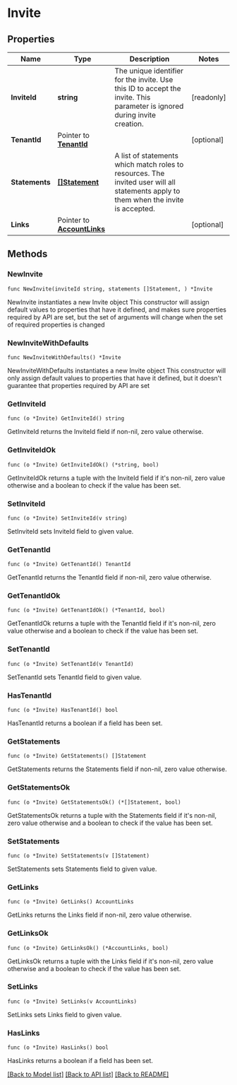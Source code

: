 # Invite

## Properties

Name | Type | Description | Notes
------------ | ------------- | ------------- | -------------
**InviteId** | **string** | The unique identifier for the invite. Use this ID to accept the invite. This parameter is ignored during invite creation. | [readonly] 
**TenantId** | Pointer to [**TenantId**](TenantId.md) |  | [optional] 
**Statements** | [**[]Statement**](Statement.md) | A list of statements which match roles to resources. The invited user will all statements apply to them when the invite is accepted. | 
**Links** | Pointer to [**AccountLinks**](AccountLinks.md) |  | [optional] 

## Methods

### NewInvite

`func NewInvite(inviteId string, statements []Statement, ) *Invite`

NewInvite instantiates a new Invite object
This constructor will assign default values to properties that have it defined,
and makes sure properties required by API are set, but the set of arguments
will change when the set of required properties is changed

### NewInviteWithDefaults

`func NewInviteWithDefaults() *Invite`

NewInviteWithDefaults instantiates a new Invite object
This constructor will only assign default values to properties that have it defined,
but it doesn't guarantee that properties required by API are set

### GetInviteId

`func (o *Invite) GetInviteId() string`

GetInviteId returns the InviteId field if non-nil, zero value otherwise.

### GetInviteIdOk

`func (o *Invite) GetInviteIdOk() (*string, bool)`

GetInviteIdOk returns a tuple with the InviteId field if it's non-nil, zero value otherwise
and a boolean to check if the value has been set.

### SetInviteId

`func (o *Invite) SetInviteId(v string)`

SetInviteId sets InviteId field to given value.


### GetTenantId

`func (o *Invite) GetTenantId() TenantId`

GetTenantId returns the TenantId field if non-nil, zero value otherwise.

### GetTenantIdOk

`func (o *Invite) GetTenantIdOk() (*TenantId, bool)`

GetTenantIdOk returns a tuple with the TenantId field if it's non-nil, zero value otherwise
and a boolean to check if the value has been set.

### SetTenantId

`func (o *Invite) SetTenantId(v TenantId)`

SetTenantId sets TenantId field to given value.

### HasTenantId

`func (o *Invite) HasTenantId() bool`

HasTenantId returns a boolean if a field has been set.

### GetStatements

`func (o *Invite) GetStatements() []Statement`

GetStatements returns the Statements field if non-nil, zero value otherwise.

### GetStatementsOk

`func (o *Invite) GetStatementsOk() (*[]Statement, bool)`

GetStatementsOk returns a tuple with the Statements field if it's non-nil, zero value otherwise
and a boolean to check if the value has been set.

### SetStatements

`func (o *Invite) SetStatements(v []Statement)`

SetStatements sets Statements field to given value.


### GetLinks

`func (o *Invite) GetLinks() AccountLinks`

GetLinks returns the Links field if non-nil, zero value otherwise.

### GetLinksOk

`func (o *Invite) GetLinksOk() (*AccountLinks, bool)`

GetLinksOk returns a tuple with the Links field if it's non-nil, zero value otherwise
and a boolean to check if the value has been set.

### SetLinks

`func (o *Invite) SetLinks(v AccountLinks)`

SetLinks sets Links field to given value.

### HasLinks

`func (o *Invite) HasLinks() bool`

HasLinks returns a boolean if a field has been set.


[[Back to Model list]](./README.md#documentation-for-models) [[Back to API list]](./README.md#documentation-for-api-endpoints) [[Back to README]](./README.md)



